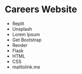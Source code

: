 # Careers Website

- Replit
- Unsplash
- Lorem Ipsum
- Get Bootstrap
- Render
- Flask
- HTML
- CSS
- mailtolink.me
